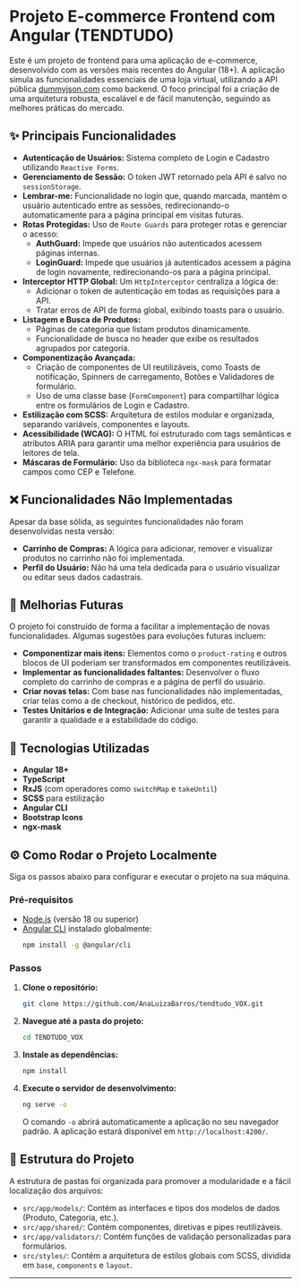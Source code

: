 # Projeto E-commerce Frontend com Angular (TENDTUDO)

Este é um projeto de frontend para uma aplicação de e-commerce, desenvolvido com as versões mais recentes do Angular (18+). A aplicação simula as funcionalidades essenciais de uma loja virtual, utilizando a API pública [dummyjson.com](https://dummyjson.com/) como backend. O foco principal foi a criação de uma arquitetura robusta, escalável e de fácil manutenção, seguindo as melhores práticas do mercado.

## ✨ Principais Funcionalidades

- **Autenticação de Usuários:** Sistema completo de Login e Cadastro utilizando `Reactive Forms`.
- **Gerenciamento de Sessão:** O token JWT retornado pela API é salvo no `sessionStorage`.
- **Lembrar-me:** Funcionalidade no login que, quando marcada, mantém o usuário autenticado entre as sessões, redirecionando-o automaticamente para a página principal em visitas futuras.
- **Rotas Protegidas:** Uso de `Route Guards` para proteger rotas e gerenciar o acesso:
  - **AuthGuard:** Impede que usuários não autenticados acessem páginas internas.
  - **LoginGuard:** Impede que usuários já autenticados acessem a página de login novamente, redirecionando-os para a página principal.
- **Interceptor HTTP Global:** Um `HttpInterceptor` centraliza a lógica de:
  - Adicionar o token de autenticação em todas as requisições para a API.
  - Tratar erros de API de forma global, exibindo toasts para o usuário.
- **Listagem e Busca de Produtos:**
  - Páginas de categoria que listam produtos dinamicamente.
  - Funcionalidade de busca no header que exibe os resultados agrupados por categoria.
- **Componentização Avançada:**
  - Criação de componentes de UI reutilizáveis, como Toasts de notificação, Spinners de carregamento, Botões e Validadores de formulário.
  - Uso de uma classe base (`FormComponent`) para compartilhar lógica entre os formulários de Login e Cadastro.
- **Estilização com SCSS:** Arquitetura de estilos modular e organizada, separando variáveis, componentes e layouts.
- **Acessibilidade (WCAG):** O HTML foi estruturado com tags semânticas e atributos ARIA para garantir uma melhor experiência para usuários de leitores de tela.
- **Máscaras de Formulário:** Uso da biblioteca `ngx-mask` para formatar campos como CEP e Telefone.

## ❌ Funcionalidades Não Implementadas

Apesar da base sólida, as seguintes funcionalidades não foram desenvolvidas nesta versão:

- **Carrinho de Compras:** A lógica para adicionar, remover e visualizar produtos no carrinho não foi implementada.
- **Perfil do Usuário:** Não há uma tela dedicada para o usuário visualizar ou editar seus dados cadastrais.

## 🚀 Melhorias Futuras

O projeto foi construído de forma a facilitar a implementação de novas funcionalidades. Algumas sugestões para evoluções futuras incluem:

- **Componentizar mais itens:** Elementos como o `product-rating` e outros blocos de UI poderiam ser transformados em componentes reutilizáveis.
- **Implementar as funcionalidades faltantes:** Desenvolver o fluxo completo do carrinho de compras e a página de perfil do usuário.
- **Criar novas telas:** Com base nas funcionalidades não implementadas, criar telas como a de checkout, histórico de pedidos, etc.
- **Testes Unitários e de Integração:** Adicionar uma suíte de testes para garantir a qualidade e a estabilidade do código.

## 🚀 Tecnologias Utilizadas

- **Angular 18+**
- **TypeScript**
- **RxJS** (com operadores como `switchMap` e `takeUntil`)
- **SCSS** para estilização
- **Angular CLI**
- **Bootstrap Icons**
- **ngx-mask**

## ⚙️ Como Rodar o Projeto Localmente

Siga os passos abaixo para configurar e executar o projeto na sua máquina.

### Pré-requisitos

- [Node.js](https://nodejs.org/en/) (versão 18 ou superior)
- [Angular CLI](https://angular.io/cli) instalado globalmente:
  ```bash
  npm install -g @angular/cli
  ```

### Passos

1.  **Clone o repositório:**

    ```bash
    git clone https://github.com/AnaLuizaBarros/tendtudo_VOX.git
    ```

2.  **Navegue até a pasta do projeto:**

    ```bash
    cd TENDTUDO_VOX
    ```

3.  **Instale as dependências:**

    ```bash
    npm install
    ```

4.  **Execute o servidor de desenvolvimento:**
    ```bash
    ng serve -o
    ```
    O comando `-o` abrirá automaticamente a aplicação no seu navegador padrão. A aplicação estará disponível em `http://localhost:4200/`.

## 📂 Estrutura do Projeto

A estrutura de pastas foi organizada para promover a modularidade e a fácil localização dos arquivos:

- `src/app/models/`: Contém as interfaces e tipos dos modelos de dados (Produto, Categoria, etc.).
- `src/app/shared/`: Contém componentes, diretivas e pipes reutilizáveis.
- `src/app/validators/`: Contém funções de validação personalizadas para formulários.
- `src/styles/`: Contém a arquitetura de estilos globais com SCSS, dividida em `base`, `components` e `layout`.

---
